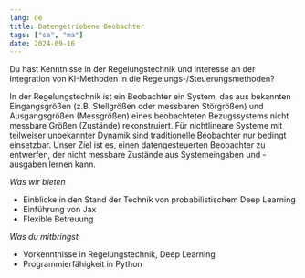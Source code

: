 ```yaml
---
lang: de
title: Datengetriebene Beobachter
tags: ["sa", "ma"]
date: 2024-09-16
---
```

Du hast Kenntnisse in der Regelungstechnik und Interesse an der Integration von KI-Methoden in die Regelungs-/Steuerungsmethoden?

In der Regelungstechnik ist ein Beobachter ein System, das aus bekannten Eingangsgrößen (z.B. Stellgrößen oder messbaren Störgrößen) und Ausgangsgrößen (Messgrößen) eines beobachteten Bezugssystems nicht messbare Größen (Zustände) rekonstruiert.  Für nichtlineare Systeme mit teilweiser unbekannter Dynamik sind traditionelle Beobachter nur bedingt einsetzbar. Unser Ziel ist es, einen datengesteuerten Beobachter zu entwerfen, der nicht messbare Zustände aus Systemeingaben und -ausgaben lernen kann.

*Was wir bieten*
- Einblicke in den Stand der Technik von probabilistischem Deep Learning
- Einführung von Jax
- Flexible Betreuung 

*Was du mitbringst*
- Vorkenntnisse in Regelungstechnik, Deep Learning
- Programmierfähigkeit in Python